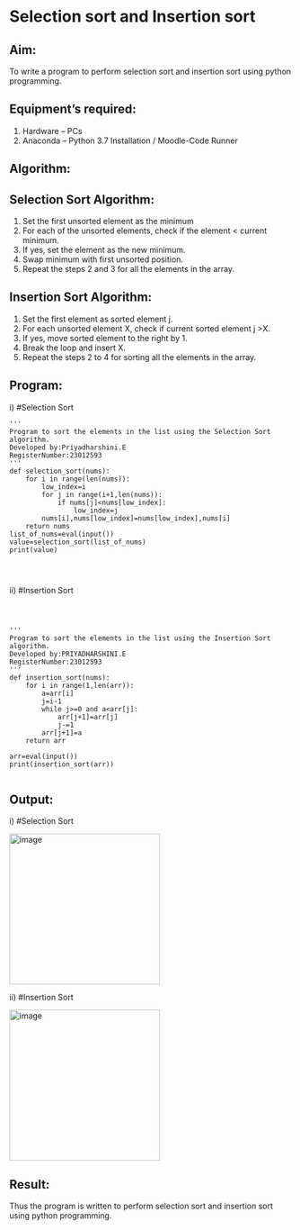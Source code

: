 # Selection sort and Insertion sort
## Aim:
To write a program to perform selection sort and insertion sort using python programming.
## Equipment’s required:
1.	Hardware – PCs
2.	Anaconda – Python 3.7 Installation / Moodle-Code Runner
## Algorithm:
## Selection Sort Algorithm:
1.	Set the first unsorted element as the minimum
2.	For each of the unsorted elements, check if the element < current minimum.
3.	If yes, set the element as the new minimum.
4.	Swap minimum with first unsorted position.
5.	Repeat the steps 2 and 3 for all the elements in the array.
## Insertion Sort Algorithm:
1.	Set the first element as sorted element j.
2.	For each unsorted element X, check if current sorted element j >X.
3.	If yes, move sorted element to the right by 1.
4.	Break the loop and insert X.
5.	Repeat the steps 2 to 4 for sorting all the elements in the array.
## Program:
i)	#Selection Sort
```
''' 
Program to sort the elements in the list using the Selection Sort algorithm.
Developed by:Priyadharshini.E
RegisterNumber:23012593 
'''
def selection_sort(nums):
    for i in range(len(nums)):
        low_index=i
        for j in range(i+1,len(nums)):
            if nums[j]<nums[low_index]:
                low_index=j
        nums[i],nums[low_index]=nums[low_index],nums[i]
    return nums
list_of_nums=eval(input())
value=selection_sort(list_of_nums)
print(value)




```
ii)	#Insertion Sort
```



''' 
Program to sort the elements in the list using the Insertion Sort algorithm.
Developed by:PRIYADHARSHINI.E
RegisterNumber:23012593
'''
def insertion_sort(nums):
    for i in range(1,len(arr)):
        a=arr[i]
        j=i-1
        while j>=0 and a<arr[j]:
            arr[j+1]=arr[j]
            j-=1
        arr[j+1]=a
    return arr
    
arr=eval(input())
print(insertion_sort(arr))


```

## Output:

i)	#Selection Sort

<img width="268" alt="image" src="https://github.com/EPriyadharshini/Sorting-Algorithm/assets/144870831/69d5e54f-0090-481a-9687-16a380904e32">

ii)	#Insertion Sort

<img width="268" alt="image" src="https://github.com/EPriyadharshini/Sorting-Algorithm/assets/144870831/dfb577fc-47cc-4109-9553-0b152512b11c">


## Result:
Thus the program is written to perform selection sort and insertion sort using python programming.

